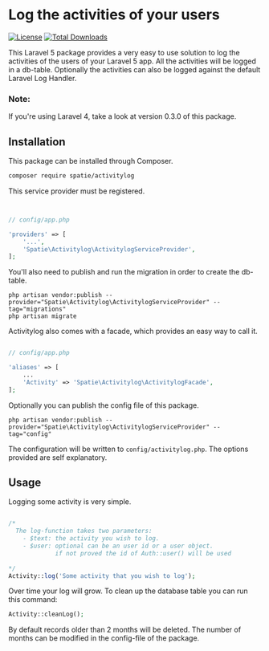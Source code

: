 # Log the activities of your users

[![License](https://poser.pugx.org/spatie/activitylog/license.png)](https://packagist.org/packages/spatie/activitylog)
[![Total Downloads](https://poser.pugx.org/spatie/activitylog/downloads.svg)](https://packagist.org/packages/spatie/activitylog)

This Laravel 5 package provides a very easy to use solution to log the activities of the users of your Laravel 5 app. All the activities will be logged in a db-table. Optionally the activities can also be logged against the default Laravel Log Handler.

### Note:

If you're using Laravel 4, take a look at version 0.3.0 of this package.

## Installation

This package can be installed through Composer.
```bash
composer require spatie/activitylog
```


This service provider must be registered.
```php


// config/app.php

'providers' => [
    '...',
    'Spatie\Activitylog\ActivitylogServiceProvider',
];
```


You'll also need to publish and run the migration in order to create the db-table.
```
php artisan vendor:publish --provider="Spatie\Activitylog\ActivitylogServiceProvider" --tag="migrations"
php artisan migrate 
```


Activitylog also comes with a facade, which provides an easy way to call it.
```php

// config/app.php

'aliases' => [
	...
	'Activity' => 'Spatie\Activitylog\ActivitylogFacade',
];
```


Optionally you can publish the config file of this package.
```
php artisan vendor:publish --provider="Spatie\Activitylog\ActivitylogServiceProvider" --tag="config"
```
The configuration will be written to  ```config/activitylog.php```. The options provided are self explanatory.


## Usage

Logging some activity is very simple.
```php

/* 
  The log-function takes two parameters:
  	- $text: the activity you wish to log.
  	- $user: optional can be an user id or a user object. 
  	         if not proved the id of Auth::user() will be used
  
*/
Activity::log('Some activity that you wish to log');
```

Over time your log will grow. To clean up the database table you can run this command:
```php
Activity::cleanLog();
```
By default records older than 2 months will be deleted. The number of months can be modified in the config-file of the package.
